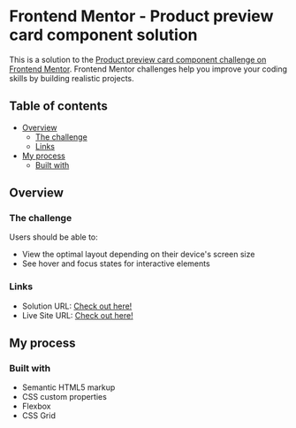 # Frontend Mentor - Product preview card component solution

This is a solution to the [Product preview card component challenge on Frontend Mentor](https://www.frontendmentor.io/challenges/product-preview-card-component-GO7UmttRfa). Frontend Mentor challenges help you improve your coding skills by building realistic projects. 

## Table of contents

- [Overview](#overview)
  - [The challenge](#the-challenge)
  - [Links](#links)
- [My process](#my-process)
  - [Built with](#built-with)

## Overview

### The challenge

Users should be able to:

- View the optimal layout depending on their device's screen size
- See hover and focus states for interactive elements

### Links

- Solution URL: [Check out here!](https://github.com/Selvan-S/fem-product-preview-card-component)
- Live Site URL: [Check out here!](https://selvan-s.github.io/fem-product-preview-card-component/)

## My process

### Built with

- Semantic HTML5 markup
- CSS custom properties
- Flexbox
- CSS Grid
